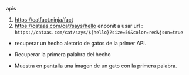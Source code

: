 apis 

1. https://catfact.ninja/fact
2. https://cataas.com/cat/says/hello
enponit a usar url : `https://cataas.com/cat/says/${hello}?size=50&color=red&json=true`

- recuperar un hecho aletorio de gatos de la primer API.
 
 - Recuperar la primera palabra del hecho 
 - Muestra en pantalla una imagen de un gato con la primera palabra.